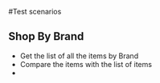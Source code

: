 #Test scenarios
## Shop By Brand
- Get the list of all the items by Brand
- Compare the items with the list of items
-
##